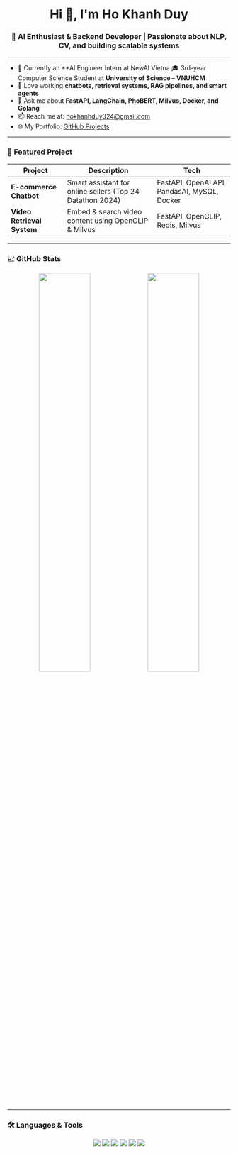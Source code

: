 <h1 align="center">Hi 👋, I'm Ho Khanh Duy</h1>
<h3 align="center">🚀 AI Enthusiast & Backend Developer | Passionate about NLP, CV, and building scalable systems</h3>

---

- 🔭 Currently an **AI Engineer Intern at NewAI Vietna 🎓 3rd-year Computer Science Student at **University of Science – VNUHCM**
- 🧠 Love working  **chatbots, retrieval systems, RAG pipelines, and smart agents**
- 💬 Ask me about **FastAPI, LangChain, PhoBERT, Milvus, Docker, and Golang**
- 📫 Reach me at: hokhanhduy324@gmail.com
- 🌐 My Portfolio: [GitHub Projects](https://github.cHoKhanhDuy324)

---

### 🚀 Featured Project

| Project | Description | Tech |
|--------|-------------|------|
| **E-commerce Chatbot** | Smart assistant for online sellers (Top 24 Datathon 2024) | FastAPI, OpenAI API, PandasAI, MySQL, Docker |
| **Video Retrieval System** | Embed & search video content using OpenCLIP & Milvus | FastAPI, OpenCLIP, Redis, Milvus |

---

### 📈 GitHub Stats

<p align="center">
  <img width="48%" src="https://github-readme-stats.vercel.app/api?username=HoKhanhDuy324&show_icons=true&theme=radical" />
  <img width="48%" src="https://github-readme-streak-stats.herokuapp.com/?user=HoKhanhDuy324&theme=radical" />
</p>

---

### 🛠️ Languages & Tools

<p align="center">
  <img src="https://img.shields.io/badge/Python-%2314354C.svg?style=flat&logo=python&logoColor=white"/>
  <img src="https://img.shields.io/badge/FastAPI-%2300C7B7.svg?style=flat&logo=fastapi&logoColor=white"/>
  <img src="https://img.shields.io/badge/Docker-%230db7ed.svg?style=flat&logo=docker&logoColor=white"/>
  <img src="https://img.shields.io/badge/Golang-%2300ADD8.svg?style=flatlogo=go&logoColor=white"/>
  <img src="https://img.shields.io/badge/MySQL-%2300f.svg?style=flat&logo=mysql&logoColor=white"/>
  <img src="https://img.shields.io/badge/LangChain-%234285F4.svg?style=flat"/>
</p>
